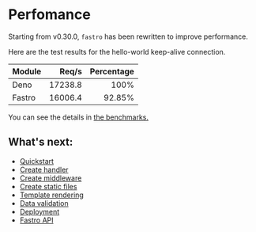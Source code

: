 # Perfomance

Starting from v0.30.0, `fastro` has been rewritten to improve performance. 

Here are the test results for the hello-world keep-alive connection.

|Module|Req/s|Percentage|
|--|--:|--:|
|Deno|17238.8|100%|
|Fastro|16006.4|92.85%|

You can see the details in [the benchmarks.](../benchmarks/readme.md)


## What's next:
- [Quickstart](quickstart.md)
- [Create handler](handler.md)
- [Create middleware](middleware.md)
- [Create static files](static.md)
- [Template rendering](rendering.md)
- [Data validation](validation.md)
- [Deployment](deployment.md)
- [Fastro API](api.md)